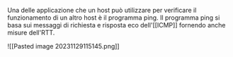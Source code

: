 Una delle applicazione che un host può utilizzare per verificare il funzionamento di un altro host è il programma ping.
Il programma ping si basa sui messaggi di richiesta e risposta eco dell'[[ICMP]] fornendo anche misure dell'RTT.

![[Pasted image 20231129115145.png]]